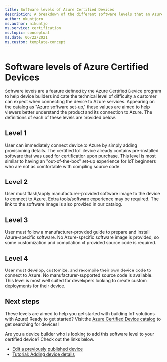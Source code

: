 ```yaml
---
title: Software levels of Azure Certified Devices
description: A breakdown of the different software levels that an Azure Certified Device may be classified as.
author: nkuntjoro
ms.author: nikuntjo
ms.service: certification
ms.topic: conceptual 
ms.date: 06/22/2021
ms.custom: template-concept 
---
```


# Software levels of Azure Certified Devices

Software levels are a feature defined by the Azure Certified Device program to help device builders indicate the technical level of difficulty a customer can expect when connecting the device to Azure services. Appearing on the catalog as "Azure software set-up," these values are aimed to help viewers better understand the product and its connection to Azure. The definitions of each of these levels are provided below.

## Level 1

User can immediately connect device to Azure by simply adding provisioning details. The certified IoT device already contains pre-installed software that was used for certification upon purchase. This level is most similar to having an "out-of-the-box" set-up experience for IoT beginners who are not as comfortable with compiling source code.

## Level 2

User must flash/apply manufacturer-provided software image to the device to connect to Azure. Extra tools/software experience may be required. The link to the software image is also provided in our catalog.

## Level 3

User must follow a manufacturer-provided guide to prepare and install Azure-specific software. No Azure-specific software image is provided, so some customization and compilation of provided source code is required.

## Level 4

User must develop, customize, and recompile their own device code to connect to Azure. No manufacturer-supported source code is available. This level is most well suited for developers looking to create custom deployments for their device.

## Next steps

These levels are aimed to help you get started with building IoT solutions with Azure! Ready to get started? Visit the [Azure Certified Device catalog](https://devicecatalog.azure.com) to get searching for devices!

Are you a device builder who is looking to add this software level to your certified device? Check out the links below.
- [Edit a previously published device](how-to-edit-published-device.md)
- [Tutorial: Adding device details](tutorial-02-adding-device-details.md)
